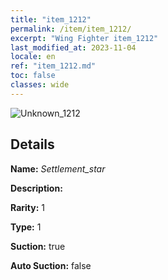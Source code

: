 ```yaml
---
title: "item_1212"
permalink: /item/item_1212/
excerpt: "Wing Fighter item_1212"
last_modified_at: 2023-11-04
locale: en
ref: "item_1212.md"
toc: false
classes: wide
---
```



 ![Unknown_1212](/images/item/Settlement_star_p.png)



## Details

 **Name:** *Settlement_star* 

 **Description:** 

 **Rarity:** 1 

 **Type:** 1 

 **Suction:** true 

 **Auto Suction:** false 


